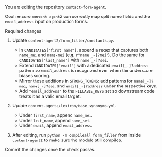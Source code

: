 You are editing the repository `contact-form-agent`.

Goal: ensure `content-agent2` can correctly map split name fields and the `email_address` input on production forms.

Required changes
1. Update `content-agent2/form_filler/constants.py`.
   - In `CANDIDATES["first_name"]`, append a regex that captures both `name_mei` and `name-mei` (e.g. `r"name[_-]?mei"`). Do the same for `CANDIDATES["last_name"]` with `name[_-]?sei`.
   - Extend `CANDIDATES["email"]` with a dedicated `email[_-]?address` pattern so `email_address` is recognized even when the underscore biases scoring.
   - Mirror these additions in `STRONG_TOKENS`: add patterns for `name[_-]?mei`, `name[_-]?sei`, and `email[_-]?address` under the respective keys.
   - Add `"email_address"` to the `FILLABLE_KEYS` set so downstream code treats it as a valid email target.

2. Update `content-agent2/lexicon/base_synonyms.yml`.
   - Under `first_name`, append `name_mei`.
   - Under `last_name`, append `name_sei`.
   - Under `email`, append `email_address`.

3. After editing, run `python -m compileall form_filler` from inside `content-agent2` to make sure the module still compiles.

Commit the changes once the check passes.
